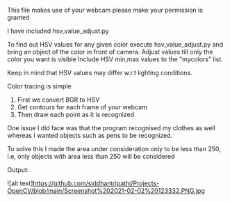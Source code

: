 This file makes use of your webcam please make your permission is granted 


I have included hsv_value_adjust.py 


To find out HSV values for any given color execute hsv_value_adjust.py and bring an object of the color in front of camera.
Adjust values till only the color you want is visible 
Include HSV min,max values to the "mycolors" list.


Keep in mind that HSV values may differ w.r.t lighting conditions.


Color tracing is simple
1) First we convert BGR to HSV
2) Get contours for each frame of your webcam 
3) Then draw each point as it is recognized

One issue I did face was that the program recognised my clothes as well whereas I wanted objects such as pens to be recognized.


To solve this I made the area under consideration only to be less than 250, i.e, only objects with area less than 250 will be considered

Output:

![alt text]https://github.com/siddhantripathi/Projects-OpenCV/blob/main/Screenshot%202021-02-02%20123332.PNG.jpg
